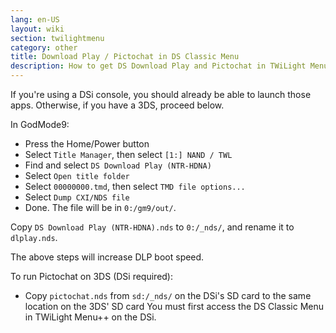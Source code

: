 ```yaml
---
lang: en-US
layout: wiki
section: twilightmenu
category: other
title: Download Play / Pictochat in DS Classic Menu
description: How to get DS Download Play and Pictochat in TWiLight Menu++'s DS Classic Menu
---
```


If you're using a DSi console, you should already be able to launch those apps.
Otherwise, if you have a 3DS, proceed below.

In GodMode9:
- Press the Home/Power button
- Select `Title Manager`, then select `[1:] NAND / TWL`
- Find and select `DS Download Play (NTR-HDNA)`
- Select `Open title folder`
- Select `00000000.tmd`, then select `TMD file options...`
- Select `Dump CXI/NDS file`
- Done. The file will be in `0:/gm9/out/`. 

Copy `DS Download Play (NTR-HDNA).nds` to `0:/_nds/`, and rename it to `dlplay.nds`.

The above steps will increase DLP boot speed.

To run Pictochat on 3DS (DSi required):
- Copy `pictochat.nds` from `sd:/_nds/` on the DSi's SD card to the same location on the 3DS' SD card
You must first access the DS Classic Menu in TWiLight Menu++ on the DSi.
